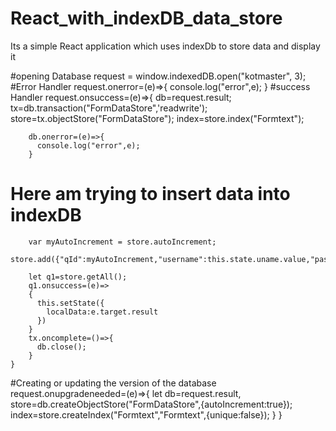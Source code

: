 # React_with_indexDB_data_store
Its a simple React application which uses indexDb to store data and display it

#opening Database
   request = window.indexedDB.open("kotmaster", 3);
#Error Handler
    request.onerror=(e)=>{
      console.log("error",e);
    }
#success Handler
    request.onsuccess=(e)=>{
        db=request.result;
        tx=db.transaction("FormDataStore",'readwrite');
        store=tx.objectStore("FormDataStore");
        index=store.index("Formtext");

        db.onerror=(e)=>{
          console.log("error",e);
        }
# Here am trying to insert data into indexDB 
        var myAutoIncrement = store.autoIncrement;       
        store.add({"qId":myAutoIncrement,"username":this.state.uname.value,"password":this.state.password.value,"email":this.state.email.value});

        let q1=store.getAll();
        q1.onsuccess=(e)=>
        {
          this.setState({
            localData:e.target.result
          })
        }
        tx.oncomplete=()=>{
          db.close();
        }
    }
#Creating or updating the version of the database
    request.onupgradeneeded=(e)=>{
      let db=request.result,
          store=db.createObjectStore("FormDataStore",{autoIncrement:true});
          index=store.createIndex("Formtext","Formtext",{unique:false});
    }
  }
